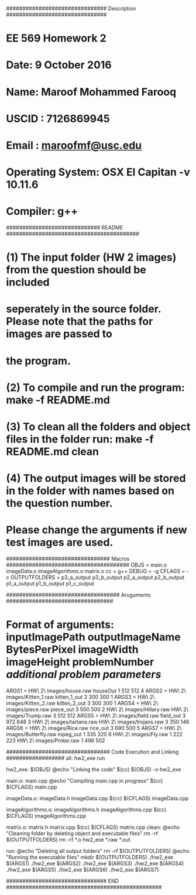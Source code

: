 ############################### Description ###############################
# EE 569 Homework 2
# Date: 9 October 2016
# Name: Maroof Mohammed Farooq 
# USCID : 7126869945 
# Email : maroofmf@usc.edu
# Operating System: OSX El Capitan -v 10.11.6
# Compiler: g++

############################# README #########################################
# (1)  The input folder  (HW 2 images) from the question should be included 
#      seperately in the source folder. Please note that the paths for images are passed to
#      the program.
#
# (2) To compile and run the program: make -f README.md
#
# (3) To clean all the folders and object files in the folder run: make -f README.md clean
#
# (4) The output images will be stored in the folder with names based on the question number.
#     Please change the arguments if new test images are used. 

################################ Macros ######################################
OBJS = main.o imageData.o imageAlgorithms.o matrix.o
cc = g++
DEBUG = -g
CFLAGS = -c
OUTPUTFOLDERS = p3_a_output p3_b_output  p2_a_output p2_b_output p1_a_output p1_b_output p1_c_output

################################### Aruguments #################################
# Format of arguments: inputImagePath outputImageName BytesPerPixel imageWidth imageHeight problemNumber *additional problem parameters*

ARGS1 = HW\ 2\ images/house.raw houseOut 1 512 512 4
ARGS2 = HW\ 2\ images/Kitten_1.raw kitten_1_out 3 300 300 1
ARGS3 = HW\ 2\ images/Kitten_2.raw kitten_2_out 3 300 300 1
ARGS4 = HW\ 2\ images/piece.raw piece_out 3 500 500 2 HW\ 2\ images/Hillary.raw HW\ 2\ images/Trump.raw 3 512 512
ARGS5 = HW\ 2\ images/field.raw field_out 3 972 648 3 HW\ 2\ images/tartans.raw HW\ 2\ images/trojans.raw 3 350 146
ARGS6 = HW\ 2\ images/Rice.raw rice_out 3 690 500 5
ARGS7 = HW\ 2\ images/Butterfly.raw mpeg_out 1 335 320 6 HW\ 2\ images/Fly.raw 1 222 223 HW\ 2\ images/Probe.raw 1 496 502

################################ Code Execution and Linking ##################
all: hw2_exe run	

hw2_exe: $(OBJS)
	@echo "Linking the code"
	$(cc) $(OBJS) -o hw2_exe

main.o: main.cpp
	@echo "Compiling main.cpp in progress"
	$(cc) $(CFLAGS) main.cpp

imageData.o: imageData.h imageData.cpp
	$(cc) $(CFLAGS) imageData.cpp

imageAlgorithms.o: imageAlgorithms.h imageAlgorithms.cpp
	$(cc) $(CFLAGS) imageAlgorithms.cpp

matrix.o: matrix.h matrix.cpp
	$(cc) $(CFLAGS) matrix.cpp
clean:
	@echo "Cleaning folder by deleting object and executable files"
	rm -rf $(OUTPUTFOLDERS)
	rm -rf *.o hw2_exe  *.raw *.out 
	

run:
	@echo "Deleting all output folders"
	rm -rf $(OUTPUTFOLDERS)
	@echo "Running the executable files"
	mkdir $(OUTPUTFOLDERS)
	./hw2_exe $(ARGS1)
	./hw2_exe $(ARGS2)
	./hw2_exe $(ARGS3)
	./hw2_exe $(ARGS4)
	./hw2_exe $(ARGS5)
	./hw2_exe $(ARGS6)
	./hw2_exe $(ARGS7)
	
############################### END ################################################

